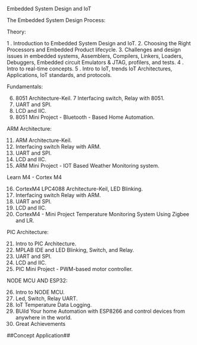 Embedded System Design and IoT

The Embedded System Design Process:

Theory:

1 . Introduction to Embedded System Design and IoT.
2. Choosing the Right Processors and Embedded Product lifecycle.
3. Challenges and design issues in embedded systems, Assemblers, Compilers,    Linkers, Loaders, Debuggers, Embedded circuit Emulators & JTAG, profilers, and tests.
4 . Intro to real-time concepts.
5 . Intro to IoT, trends IoT Architectures, Applications, IoT standards, and protocols.

Fundamentals:

6. 8051 Architecture-Keil.
7 Interfacing switch, Relay with 8051.
8. UART and SPI.
9. LCD and IIC.
10. 8051 Mini Project - Bluetooth - Based Home Automation.

ARM Architecture:

11. ARM Architecture-Keil.
12. Interfacing switch Relay with ARM.
13. UART and SPI.
14. LCD and IIC.
15. ARM Mini Project - IOT Based Weather Monitoring system.


Learn M4 - Cortex M4

16. CortexM4 LPC4088 Architecture-Keil, LED Blinking.
17. Interfacing switch Relay with ARM.
18. UART and SPI.
19. LCD and IIC.
20. CortexM4 - Mini Project Temperature Monitoring System Using Zigbee and LR.

PIC Architecture:

21. Intro to PIC  Architecture.
22. MPLAB IDE and LED Blinking, Switch, and Relay.
23. UART and SPI.
24. LCD and IIC.
25. PIC Mini Project - PWM-based motor controller.

NODE MCU AND ESP32:

26. Intro to NODE MCU.
27. Led, Switch, Relay UART.
28. IoT Temperature Data Logging.
29. BUild Your home Automation with ESP8266 and control devices from anywhere in the world.
30. Great Achievements

##Concept Application## 
